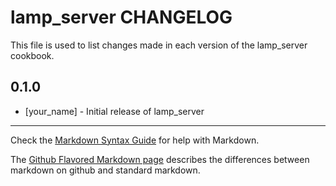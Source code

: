 lamp_server CHANGELOG
=====================

This file is used to list changes made in each version of the lamp_server cookbook.

0.1.0
-----
- [your_name] - Initial release of lamp_server

- - -
Check the [Markdown Syntax Guide](http://daringfireball.net/projects/markdown/syntax) for help with Markdown.

The [Github Flavored Markdown page](http://github.github.com/github-flavored-markdown/) describes the differences between markdown on github and standard markdown.

